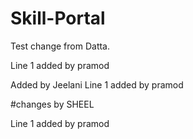 

# Skill-Portal
Test change from Datta.

Line 1 added by pramod

Added by Jeelani
Line 1 added by pramod

#changes by SHEEL



Line 1 added by pramod



